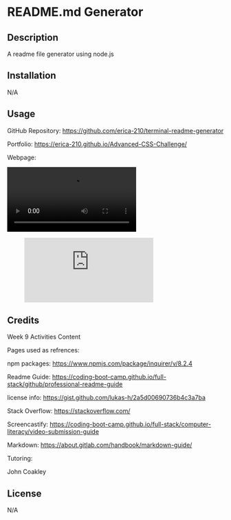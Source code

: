 # README.md Generator

## Description

A readme file generator using node.js

## Installation

N/A

## Usage

GitHub Repository: https://github.com/erica-210/terminal-readme-generator

Portfolio: https://erica-210.github.io/Advanced-CSS-Challenge/

Webpage: 

![screencastify walkthrough](https://user-images.githubusercontent.com/58986949/115314310-805b2780-a1a7-11eb-8558-648a367ea231.mp4)
<figure class="video_container">
  <iframe src="https://user-images.githubusercontent.com/58986949/115314310-805b2780-a1a7-11eb-8558-648a367ea231.mp4" frameborder="0" allowfullscreen="true"> </iframe>
</figure>

## Credits

Week 9 Activities Content

Pages used as refrences:

npm packages: https://www.npmjs.com/package/inquirer/v/8.2.4

Readme Guide: https://coding-boot-camp.github.io/full-stack/github/professional-readme-guide

license info: https://gist.github.com/lukas-h/2a5d00690736b4c3a7ba

Stack Overflow: https://stackoverflow.com/

Screencastify: https://coding-boot-camp.github.io/full-stack/computer-literacy/video-submission-guide

Markdown: https://about.gitlab.com/handbook/markdown-guide/

Tutoring:

John Coakley

    
## License

N/A